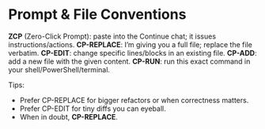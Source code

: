 # Prompt & File Conventions

**ZCP** (Zero-Click Prompt): paste into the Continue chat; it issues instructions/actions.
**CP-REPLACE**: I’m giving you a full file; replace the file verbatim.
**CP-EDIT**: change specific lines/blocks in an existing file.
**CP-ADD**: add a new file with the given content.
**CP-RUN**: run this exact command in your shell/PowerShell/terminal.

Tips:
- Prefer CP-REPLACE for bigger refactors or when correctness matters.
- Prefer CP-EDIT for tiny diffs you can eyeball.
- When in doubt, **CP-REPLACE**.
